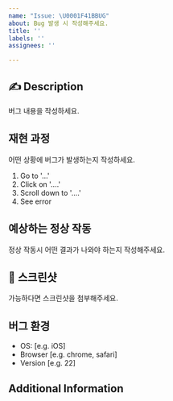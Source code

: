 ```yaml
---
name: "Issue: \U0001F41BBUG"
about: Bug 발생 시 작성해주세요.
title: ''
labels: ''
assignees: ''

---
```


## ✍ Description

버그 내용을 작성하세요.

## 재현 과정

어떤 상황에 버그️가 발생하는지 작성하세요.

1. Go to '...'
2. Click on '....'
3. Scroll down to '....'
4. See error

## 예상하는 정상 작동

정상 작동시 어떤 결과가 나와야 하는지 작성해주세요.

## 📸 스크린샷

가능하다면 스크린샷을 첨부해주세요.

## 버그 환경

- OS: [e.g. iOS]
- Browser [e.g. chrome, safari]
- Version [e.g. 22]

## Additional Information
